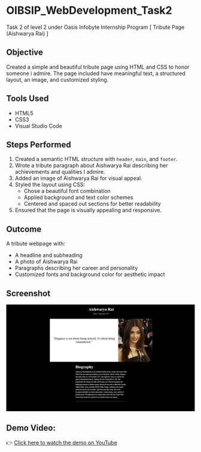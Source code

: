 # OIBSIP_WebDevelopment_Task2
Task 2 of level 2 under Oasis Infobyte Internship Program
[ Tribute Page (Aishwarya Rai) ]

##  Objective
Created a simple and beautiful tribute page using HTML and CSS to honor someone i admire. The page included have meaningful text, a structured layout, an image, and customized styling.

## Tools Used
- HTML5  
- CSS3  
- Visual Studio Code  

## Steps Performed
1. Created a semantic HTML structure with `header`, `main`, and `footer`.
2. Wrote a tribute paragraph about Aishwarya Rai describing her achievements and qualities I admire.
3. Added an image of Aishwarya Rai for visual appeal.
4. Styled the layout using CSS:
   - Chose a beautiful font combination
   - Applied background and text color schemes
   - Centered and spaced out sections for better readability
5. Ensured that the page is visually appealing and responsive.

## Outcome
A tribute webpage with:
- A headline and subheading
- A photo of Aishwarya Rai
- Paragraphs describing her career and personality
- Customized fonts and background color for aesthetic impact

## Screenshot
![Screenshot](tributepage.png)

## Demo Video:
👉 [Click here to watch the demo on YouTube](https://www.youtube.com/watch?v=4zqQz5QO08k)
